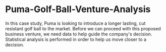 # Puma-Golf-Ball-Venture-Analysis
In this case study, Puma is looking to introduce a longer lasting, cut resistant golf ball to the market. Before we can proceed with this proposed business venture, we need data to help guide the company's decision. Statistical analysis is performed in order to help us move closer to a decision.
